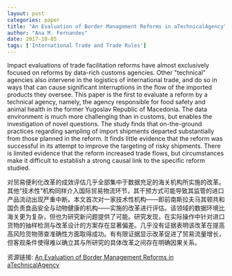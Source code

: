 ```yaml
---
layout: post
categories: paper
title: "An Evaluation of Border Management Reforms in aTechnicalAgency"
author: "Ana M. Fernandes"
date: 2017-10-05
tags: ['International Trade and Trade Rules']
---
```


Impact evaluations of trade facilitation reforms have almost exclusively focused on reforms by data-rich customs agencies. Other "technical" agencies also intervene in the logistics of international trade, and do so in ways that can cause significant interruptions in the flow of the imported products they oversee. This paper is the first to evaluate a reform by a technical agency, namely, the agency responsible for food safety and animal health in the former Yugoslav Republic of Macedonia. The data environment is much more challenging than in customs, but enables the investigation of novel questions. The study finds that on-the-ground practices regarding sampling of import shipments departed substantially from those planned in the reform. It finds little evidence that the reform was successful in its attempt to improve the targeting of risky shipments. There is limited evidence that the reform increased trade flows, but circumstances make it difficult to establish a strong causal link to the specific reform studied.

对贸易便利化改革的成效评估几乎全部集中于数据充足的海关机构所实施的改革。其他“技术性”机构同样介入国际贸易物流环节，其干预方式可能导致其监管的进口产品流动出现严重中断。本文首次对一家技术性机构——即前南斯拉夫马其顿共和国负责食品安全与动物健康的机构——实施的改革进行评估。该领域的数据环境比海关更为复杂，但也为研究新问题提供了可能。研究发现，在实际操作中针对进口货物的抽样检测与改革设计的方案存在显著偏差。几乎没有证据表明该改革在提高高风险货物筛查准确性方面取得成功。有有限证据显示改革促进了贸易流量增长，但客观条件使得难以确立其与所研究的具体改革之间存在明确因果关系。

资源链接: [An Evaluation of Border Management Reforms in aTechnicalAgency](https://papers.ssrn.com/sol3/papers.cfm?abstract_id=3046932)
